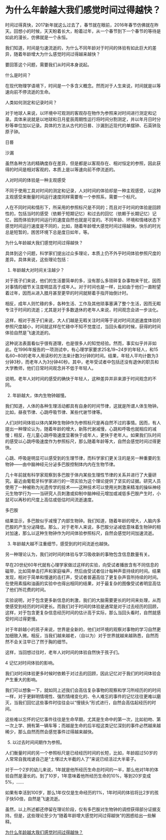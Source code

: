 # 为什么年龄越大我们感觉时间过得越快？

时间过得真快，2017新年就这么过去了，春节就在眼前，2016年春节仿佛就在昨天。回想小的时候，天天盼着长大，盼着过年，从一个春节到下一个春节的等待是如此的漫长，仿佛就是一个永恒。

我们知道，时间是匀速流逝的，为什么不同年龄对于时间的体验有如此巨大的差异，随着年龄增大为什么感觉时间过得越来越快？

要回答这个问题，需要我们从时间本身说起。

什么是时间？

在现代物理学语境下，时间是一个多含义概念。然而对于人生来说，时间就是以等速向前不停流逝的生命。

人类如何测定和记录时间？

对于地球人来说，以环境中可观测的客观存在物作为参照来对时间进行测定和记录。具体来说就是以地球和日月星辰周期性运行将时间分割测定，并以年月日时分秒等单位加以记录。具体的方法从古代的日晷、沙漏到近现代的单摆钟、石英钟及原子钟。



日晷



沙漏

虽然各种方法的精确度存在差异，但是都是以客观存在、相对恒定的参照，因此获得的时间是相对客观的，本质上是以等速向前不停流逝的。

人对时间的体验是一种主观感受

不同于使用工具对时间的测定和记录，人对时间的体验却是一种主观感受，以这种主观感受来衡量时间运行速度同样需要有一个参照系，需要一个标尺。

人在不同时间和情形下，所采用的参照标尺是不同的；而且对于时间的体验是回顾性的，包括当时的感受（依赖于短期记忆）和过去的回忆（依赖于长期记忆）记忆，因而体验到时间运行的速度自然也就是可变的。不同年龄、环境和情绪状态下感觉时间运行速度是不同的，比如，随着年龄增大感觉时间过得越快，快乐的时光总是短暂的，困苦环境下总是度日如年，等。

为什么年龄越大我们感觉时间过得越快？

具体到这个问题，科学家们提出过众多理论，本质上仍不外乎时间体验参照尺度的差异。具体来说，这些理论包括：

1. 年龄越大对时间关注越少？

对于孩子们来说，他们的生活要简单的多，没有那么多琐碎复杂事物来干扰，因而对事情的细节关注度明显高于成年人。对于时间也是一样，比如由于他们一直盼望着过年，因而从进入腊月甚至更早的时间就掰着手指开始倒计时。

相反，成年人则忙碌的多，各种生活、工作及其他琐事塞满了整个生活，因而无暇专注于时间的流逝；尤其是对于多数退休的老年人来说，时间观念会进一步淡化。

这样，相对于孩子们来说，大人们越是无暇关注时间等于说对时间流逝速度体验的参照尺度越小，时间就这样在忙碌中不知不觉度过，当回头看的时候，获得的时间体验自然是飞速流逝的。

这种说法表面看似乎很有道理，也是很多人的知觉经验。然而，事实似乎并非如此。在1996年报告的一项测试中，有心理学家要求25名19~24岁的年轻人，和15名60~80的老年人用读秒的方法来计数3分钟的时间。结果，年轻人平均计数为3分钟3秒，而老年人为3分钟40秒。其中，老年受试者中包括还没有退休的职员和大学教师，他们日常时间观念并不低于年轻人。

说明，老年人对时间的感受的确快于年轻人，这种差异并非来源于时间观念的不同。

2. 年龄越大，体内生物钟越慢。

我们知道，人体的各种生理活动都具有自身的时间节律，这就是所谓人体生物钟。比如，昼夜节律、心跳呼吸节律、某些代谢节律等。

人们对时间体验以体内某种生物钟作为参照标尺是再自然不过的事情。因而，有人提出一种理论认为，随着年龄的增大，新陈代谢减慢，心跳和呼吸也就相应的减慢；相反，在儿童心跳呼吸速度显著快于成年人，更快于老年人。如果我们队时间的感受以心跳呼吸速度作为参照标尺，那么随着年龄等大，自然会感觉时间过得更快。



心跳、呼吸是明显可以感受到的生理节律，而科学家们更关注的是另一种重要的生物钟——由中脑神经元分泌多巴胺控制体内内在生物节律。

几十年前就有科学家观察到多巴胺于体内某些生理性节律的关系并进行了大量研究。最近由葡萄牙科学家进行的一项实验为这个理论提供了坚实的证据。研究人员使用了一种被称为光遗传学的技术——这种技术可以使用光刺激来精准的操纵神经元生物学行为——当研究人员刺激或抑制中脑神经元增加或减低多巴胺产生时，小鼠可以再秒的尺度上高估或低估时间流逝速度。



多巴胺

结果显示，多巴胺似乎减慢了内部生物钟。我们知道，随着年龄的增大，人脑内多巴胺的产生分泌降低。那么，对于老年人来说，多巴胺分泌减低意味着生物钟的相对加速，那么以这种生物钟作为时间体验参照标尺，自然会感觉时间加速流逝。

3. 年龄越大越不注重细节，感受到的时间流逝也越快。

另一种理论认为，我们对时间的体验与学习吸收新的事物包含信息数量有关。

早在20世纪60年代就有心理学家做过这样的实验，向受试者播放含有不同信息的磁带，比如简单击打声和家庭噪声，然后由受试者估计每种声音持续的时间。结果发现，相对于简单和慢速的击打声，受试者普遍高估了更复杂声音所持续的时间。在使用素描和油画的实验中也得出相同的结果，对于最复杂的图像受试者明显高估了他们所花费的时间。

实验说明，对于包含更多新信息的刺激，我们的大脑需要更长的时间来处理，从而使感受到经历的时间更长。而我们对于时间的体验是通常是对于过去经历的回顾，这样，对于包含更复杂信息经历时间的估计高于实际，那么当回头看时，自然就感受时间过得更慢。

对于年龄越小的孩子来说，世界是全新的，他们对环境的观察对事物的学习自然更加细致入微。相反，当我们越来越老，（自以为）对于世界就越来越熟悉，自然而然不会关注早已了然于胸的细节。

这样，当回想过往时，老年人对时间的体验自然快于孩子们。

4 记忆对时间体验的影响。

我们对时间体验更多时候时依赖于对过去的回顾，因此记忆对于我们的时间体验会产生重大的影响。

我们可以想象一下，就如同上述我们会高估复杂事物的观察和学习所经历的的时间一样，对于更鲜明情境性、强烈情绪变化的、令人难忘的事件的记忆往往更难以磨灭，当我们回忆这些事件时往往会以“慢镜头”形式进行，自然会高估起经历的时间。

这些难以忘怀的记忆事件往往是生命早期，尤其是生命中的第一次，比如初吻、第一次上学、拥有第一辆车等；而越是生命的后半程这类记忆深刻的事件必然越来越稀少，那么自然而然会感觉事件过得越来越快。

5. 以过去时间间期作为参照。

人们衡量时间的另一个参照标尺是已经经历时间的长短，比如，年龄超过50岁的人常常自我戏谑自己是“土埋过大半截的人了”来说已经活过大半辈子。

对于一个2岁的幼儿来说，1年就是他所经历生命总时间的一半，那么他对1年的体验自然是漫长的。到了10岁，1年意味着他所经历生命的10%，等到20岁变成5%，……

如果有幸活到100岁，那么1年仅仅是生命经历的1%，1年时间的体验将比2岁的孩子快50倍，自然是飞速流逝。

虽然，以上所述都还停留在理论阶段，仅有多巴胺对生物钟的调控获得部分证据支持。但是，这些理论至少为“随着年龄增大感觉时间过得越快”的困惑给出一些解释。



[为什么年龄越大我们感觉时间过得越快？](https://zhidao.baidu.com/daily/view?id=36709)